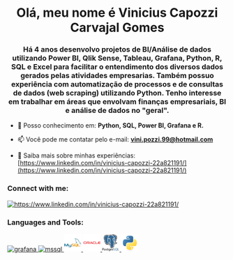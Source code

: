 <h1 align="center">Olá, meu nome é Vinicius Capozzi Carvajal Gomes</h1>
<h3 align="center">Há 4 anos desenvolvo projetos de BI/Análise de dados utilizando Power BI, Qlik Sense, Tableau, Grafana, Python, R, SQL e Excel para facilitar o entendimento dos diversos dados gerados pelas atividades empresarias. Também possuo experiência com automatização de processos e de consultas de dados (web scraping) utilizando Python. Tenho interesse em trabalhar em áreas que envolvam finanças empresariais, BI e análise de dados no "geral".</h3>

- 💬 Posso conhecimento em: **Python, SQL, Power BI, Grafana e R.**

- 📫 Você pode me contatar pelo e-mail: **vini.pozzi.99@hotmail.com**

- 📄 Saiba mais sobre minhas experiências: [https://www.linkedin.com/in/vinicius-capozzi-22a821191/](https://www.linkedin.com/in/vinicius-capozzi-22a821191/)

<h3 align="left">Connect with me:</h3>
<p align="left">
<a href="https://www.linkedin.com/in/vinicius-capozzi-22a821191/" target="blank"><img align="center" src="https://raw.githubusercontent.com/rahuldkjain/github-profile-readme-generator/master/src/images/icons/Social/linked-in-alt.svg" alt="https://www.linkedin.com/in/vinicius-capozzi-22a821191/" height="30" width="40" /></a>
</p>

<h3 align="left">Languages and Tools:</h3>
<p align="left"> <a href="https://grafana.com" target="_blank" rel="noreferrer"> <img src="https://www.vectorlogo.zone/logos/grafana/grafana-icon.svg" alt="grafana" width="40" height="40"/> </a> <a href="https://www.microsoft.com/en-us/sql-server" target="_blank" rel="noreferrer"> <img src="https://www.svgrepo.com/show/303229/microsoft-sql-server-logo.svg" alt="mssql" width="40" height="40"/> </a> <a href="https://www.mysql.com/" target="_blank" rel="noreferrer"> <img src="https://raw.githubusercontent.com/devicons/devicon/master/icons/mysql/mysql-original-wordmark.svg" alt="mysql" width="40" height="40"/> </a> <a href="https://www.oracle.com/" target="_blank" rel="noreferrer"> <img src="https://raw.githubusercontent.com/devicons/devicon/master/icons/oracle/oracle-original.svg" alt="oracle" width="40" height="40"/> </a> <a href="https://www.postgresql.org" target="_blank" rel="noreferrer"> <img src="https://raw.githubusercontent.com/devicons/devicon/master/icons/postgresql/postgresql-original-wordmark.svg" alt="postgresql" width="40" height="40"/> </a> <a href="https://www.python.org" target="_blank" rel="noreferrer"> <img src="https://raw.githubusercontent.com/devicons/devicon/master/icons/python/python-original.svg" alt="python" width="40" height="40"/> </a> </p>
